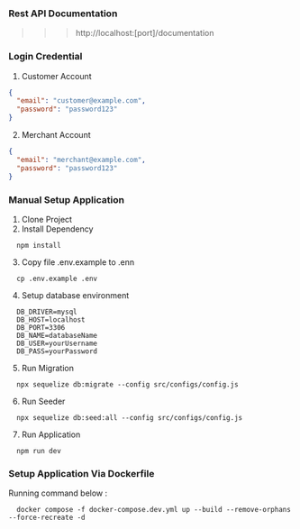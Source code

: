### Rest API Documentation

> > > http://localhost:[port]/documentation

### Login Credential

1. Customer Account

```json
{
  "email": "customer@example.com",
  "password": "password123"
}
```

2. Merchant Account

```json
{
  "email": "merchant@example.com",
  "password": "password123"
}
```

### Manual Setup Application

1. Clone Project
2. Install Dependency

```cli
  npm install
```

3. Copy file .env.example to .enn

```cli
  cp .env.example .env
```

4. Setup database environment

```
  DB_DRIVER=mysql
  DB_HOST=localhost
  DB_PORT=3306
  DB_NAME=databaseName
  DB_USER=yourUsername
  DB_PASS=yourPassword

```

5. Run Migration

```cli
  npx sequelize db:migrate --config src/configs/config.js
```

6. Run Seeder

```cli
  npx sequelize db:seed:all --config src/configs/config.js
```

7. Run Application

```cli
  npm run dev
```

### Setup Application Via Dockerfile

Running command below :

```cli
  docker compose -f docker-compose.dev.yml up --build --remove-orphans --force-recreate -d
```
